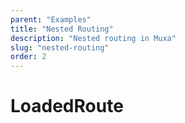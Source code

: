 ```yaml
---
parent: "Examples"
title: "Nested Routing"
description: "Nested routing in Muxa"
slug: "nested-routing"
order: 2
---
```


# LoadedRoute
